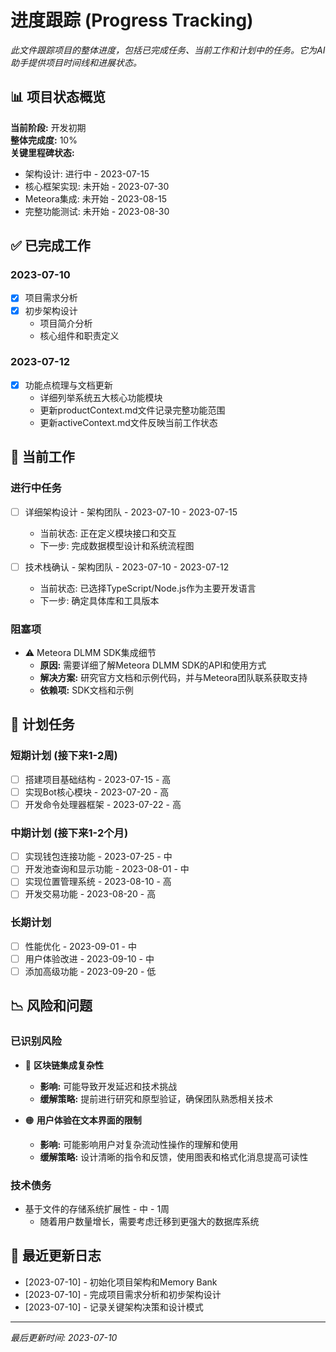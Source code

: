 # 进度跟踪 (Progress Tracking)

*此文件跟踪项目的整体进度，包括已完成任务、当前工作和计划中的任务。它为AI助手提供项目时间线和进展状态。*

## 📊 项目状态概览

**当前阶段:** 开发初期  
**整体完成度:** 10%  
**关键里程碑状态:**
- 架构设计: 进行中 - 2023-07-15
- 核心框架实现: 未开始 - 2023-07-30
- Meteora集成: 未开始 - 2023-08-15
- 完整功能测试: 未开始 - 2023-08-30

## ✅ 已完成工作

### 2023-07-10
- [x] 项目需求分析
- [x] 初步架构设计
  - 项目简介分析
  - 核心组件和职责定义

### 2023-07-12
- [x] 功能点梳理与文档更新
  - 详细列举系统五大核心功能模块
  - 更新productContext.md文件记录完整功能范围
  - 更新activeContext.md文件反映当前工作状态

## 🔄 当前工作

### 进行中任务

- [ ] 详细架构设计 - 架构团队 - 2023-07-10 - 2023-07-15
  - 当前状态: 正在定义模块接口和交互
  - 下一步: 完成数据模型设计和系统流程图

- [ ] 技术栈确认 - 架构团队 - 2023-07-10 - 2023-07-12
  - 当前状态: 已选择TypeScript/Node.js作为主要开发语言
  - 下一步: 确定具体库和工具版本

### 阻塞项

- ⚠️ Meteora DLMM SDK集成细节
  - **原因:** 需要详细了解Meteora DLMM SDK的API和使用方式
  - **解决方案:** 研究官方文档和示例代码，并与Meteora团队联系获取支持
  - **依赖项:** SDK文档和示例

## 📅 计划任务

### 短期计划 (接下来1-2周)

- [ ] 搭建项目基础结构 - 2023-07-15 - 高
- [ ] 实现Bot核心模块 - 2023-07-20 - 高
- [ ] 开发命令处理器框架 - 2023-07-22 - 高

### 中期计划 (接下来1-2个月)

- [ ] 实现钱包连接功能 - 2023-07-25 - 中
- [ ] 开发池查询和显示功能 - 2023-08-01 - 中
- [ ] 实现位置管理系统 - 2023-08-10 - 高
- [ ] 开发交易功能 - 2023-08-20 - 高

### 长期计划

- [ ] 性能优化 - 2023-09-01 - 中
- [ ] 用户体验改进 - 2023-09-10 - 中
- [ ] 添加高级功能 - 2023-09-20 - 低

## 📉 风险和问题

### 已识别风险

- 🔴 **区块链集成复杂性**
  - **影响:** 可能导致开发延迟和技术挑战
  - **缓解策略:** 提前进行研究和原型验证，确保团队熟悉相关技术

- 🟠 **用户体验在文本界面的限制**
  - **影响:** 可能影响用户对复杂流动性操作的理解和使用
  - **缓解策略:** 设计清晰的指令和反馈，使用图表和格式化消息提高可读性

### 技术债务

- 基于文件的存储系统扩展性 - 中 - 1周
  - 随着用户数量增长，需要考虑迁移到更强大的数据库系统

## 📝 最近更新日志

- [2023-07-10] - 初始化项目架构和Memory Bank
- [2023-07-10] - 完成项目需求分析和初步架构设计
- [2023-07-10] - 记录关键架构决策和设计模式

---

*最后更新时间: 2023-07-10* 